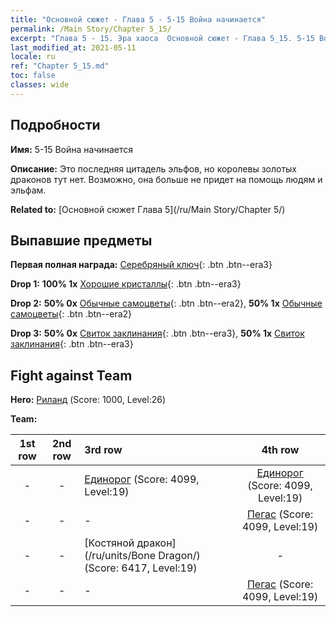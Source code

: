 ```yaml
---
title: "Основной сюжет - Глава 5 - 5-15 Война начинается"
permalink: /Main Story/Chapter 5_15/
excerpt: "Глава 5 - 15. Эра хаоса  Основной сюжет - Глава 5_15. 5-15 Война начинается"
last_modified_at: 2021-05-11
locale: ru
ref: "Chapter 5_15.md"
toc: false
classes: wide
---
```


## Подробности

 **Имя:** 5-15 Война начинается

 **Описание:** Это последняя цитадель эльфов, но королевы золотых драконов тут нет. Возможно, она больше не придет на помощь людям и эльфам.

 **Related to:** [Основной сюжет Глава 5](/ru/Main Story/Chapter 5/)

## Выпавшие предметы

 **Первая полная награда:** [Серебряный ключ](/ItemsRU/con_693/){: .btn .btn--era3}

 **Drop 1:** **100% 1x** [Хорошие кристаллы](/ItemsRU/mat_17/){: .btn .btn--era3}

 **Drop 2:** **50% 0x** [Обычные самоцветы](/ItemsRU/mat_10/){: .btn .btn--era2}, **50% 1x** [Обычные самоцветы](/ItemsRU/mat_10/){: .btn .btn--era2}

 **Drop 3:** **50% 0x** [Свиток заклинания](/ItemsRU/con_694/){: .btn .btn--era3}, **50% 1x** [Свиток заклинания](/ItemsRU/con_694/){: .btn .btn--era3}


## Fight against Team
 **Hero:** [Риланд](/ru/heroes/Ryland/) (Score: 1000, Level:26)

 **Team:**


  | 1st row | 2nd row | 3rd row | 4th row |
  |:----:|:----:|:----|:----:|
  | - | - | [Единорог](/ru/units/Unicorn/) (Score: 4099, Level:19)  | [Единорог](/ru/units/Unicorn/) (Score: 4099, Level:19)  |
  | - | - | - | [Пегас](/ru/units/Pegasus/) (Score: 4099, Level:19)  |
  | - | - | [Костяной дракон](/ru/units/Bone Dragon/) (Score: 6417, Level:19)  | - |
  | - | - | - | [Пегас](/ru/units/Pegasus/) (Score: 4099, Level:19)  |


